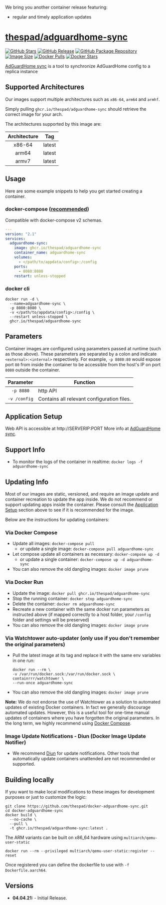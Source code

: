 We bring you another container release featuring:

 * regular and timely application updates

# [thespad/adguardhome-sync](https://github.com/thespad/docker-adguardhome-sync)

[![GitHub Stars](https://img.shields.io/github/stars/thespad/docker-adguardhome-sync.svg?color=94398d&labelColor=555555&logoColor=ffffff&style=for-the-badge&logo=github)](https://github.com/thespad/docker-adguardhome-sync)
[![GitHub Release](https://img.shields.io/github/release/thespad/docker-adguardhome-sync.svg?color=94398d&labelColor=555555&logoColor=ffffff&style=for-the-badge&logo=github)](https://github.com/thespad/docker-adguardhome-sync/releases)
[![GitHub Package Repository](https://img.shields.io/static/v1.svg?color=94398d&labelColor=555555&logoColor=ffffff&style=for-the-badge&label=thespad&message=GitHub%20Package&logo=github)](https://github.com/thespad/docker-adguardhome-sync/packages)
[![Image Size](https://img.shields.io/docker/image-size/thespad/adguardhome-sync/latest?color=94398d&labelColor=555555&logoColor=ffffff&style=for-the-badge&label=Size)](#)
[![Docker Pulls](https://img.shields.io/docker/pulls/thespad/adguardhome-sync.svg?color=94398d&labelColor=555555&logoColor=ffffff&style=for-the-badge&label=pulls&logo=docker)](https://hub.docker.com/r/thespad/adguardhome-sync)
[![Docker Stars](https://img.shields.io/docker/stars/thespad/adguardhome-sync.svg?color=94398d&labelColor=555555&logoColor=ffffff&style=for-the-badge&label=stars&logo=docker)](https://hub.docker.com/r/thespad/adguardhome-sync)

[AdGuardHome sync](https://github.com/bakito/adguardhome-sync) is a tool to synchronize AdGuardHome config to a replica instance

## Supported Architectures

Our images support multiple architectures such as `x86-64`, `arm64` and `armhf`.

Simply pulling `ghcr.io/thespad/adguardhome-sync` should retrieve the correct image for your arch.

The architectures supported by this image are:

| Architecture | Tag |
| :----: | --- |
| x86-64 | latest |
| arm64 | latest |
| armv7 | latest |

## Usage

Here are some example snippets to help you get started creating a container.

### docker-compose ([recommended](https://docs.linuxserver.io/general/docker-compose))

Compatible with docker-compose v2 schemas.

```yaml
---
version: "2.1"
services:
  adguardhome-sync:
    image: ghcr.io/thespad/adguardhome-sync
    container_name: adguardhome-sync
    volumes:
      - </path/to/appdata/config>:/config
    ports:
      - 8080:8080
    restart: unless-stopped
```

### docker cli

```
docker run -d \
  --name=adguardhome-sync \
  -p 8080:8080 \
  -v </path/to/appdata/config>:/config \
  --restart unless-stopped \
  ghcr.io/thespad/adguardhome-sync
```

## Parameters

Container images are configured using parameters passed at runtime (such as those above). These parameters are separated by a colon and indicate `<external>:<internal>` respectively. For example, `-p 8080:80` would expose port `80` from inside the container to be accessible from the host's IP on port `8080` outside the container.

| Parameter | Function |
| :----: | --- |
| `-p 8080` | http API |
| `-v /config` | Contains all relevant configuration files. |

## Application Setup

Web API is accessible at http://SERVERIP:PORT
More info at [AdGuardHome sync](https://github.com/bakito/adguardhome-sync).

## Support Info

* To monitor the logs of the container in realtime: `docker logs -f adguardhome-sync`

## Updating Info

Most of our images are static, versioned, and require an image update and container recreation to update the app inside. We do not recommend or support updating apps inside the container. Please consult the [Application Setup](#application-setup) section above to see if it is recommended for the image.

Below are the instructions for updating containers:

### Via Docker Compose
* Update all images: `docker-compose pull`
  * or update a single image: `docker-compose pull adguardhome-sync`
* Let compose update all containers as necessary: `docker-compose up -d`
  * or update a single container: `docker-compose up -d adguardhome-sync`
* You can also remove the old dangling images: `docker image prune`

### Via Docker Run
* Update the image: `docker pull ghcr.io/thespad/adguardhome-sync`
* Stop the running container: `docker stop adguardhome-sync`
* Delete the container: `docker rm adguardhome-sync`
* Recreate a new container with the same docker run parameters as instructed above (if mapped correctly to a host folder, your `/config` folder and settings will be preserved)
* You can also remove the old dangling images: `docker image prune`

### Via Watchtower auto-updater (only use if you don't remember the original parameters)
* Pull the latest image at its tag and replace it with the same env variables in one run:
  ```
  docker run --rm \
  -v /var/run/docker.sock:/var/run/docker.sock \
  containrrr/watchtower \
  --run-once adguardhome-sync
  ```
* You can also remove the old dangling images: `docker image prune`

**Note:** We do not endorse the use of Watchtower as a solution to automated updates of existing Docker containers. In fact we generally discourage automated updates. However, this is a useful tool for one-time manual updates of containers where you have forgotten the original parameters. In the long term, we highly recommend using [Docker Compose](https://docs.linuxserver.io/general/docker-compose).

### Image Update Notifications - Diun (Docker Image Update Notifier)
* We recommend [Diun](https://crazymax.dev/diun/) for update notifications. Other tools that automatically update containers unattended are not recommended or supported.

## Building locally

If you want to make local modifications to these images for development purposes or just to customize the logic:
```
git clone https://github.com/thespad/docker-adguardhome-sync.git
cd docker-adguardhome-sync
docker build \
  --no-cache \
  --pull \
  -t ghcr.io/thespad/adguardhome-sync:latest .
```

The ARM variants can be built on x86_64 hardware using `multiarch/qemu-user-static`
```
docker run --rm --privileged multiarch/qemu-user-static:register --reset
```

Once registered you can define the dockerfile to use with `-f Dockerfile.aarch64`.

## Versions

* **04.04.21:** - Initial Release.